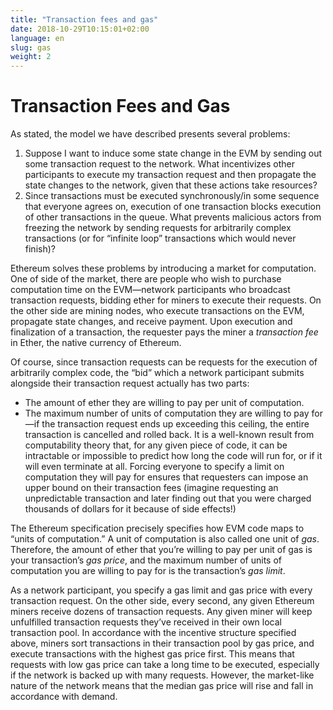 ```yaml
---
title: "Transaction fees and gas"
date: 2018-10-29T10:15:01+02:00
language: en
slug: gas
weight: 2
---
```


# Transaction Fees and Gas

As stated, the model we have described presents several problems:


1. Suppose I want to induce some state change in the EVM by sending out some transaction request to the network. What incentivizes other participants to execute my transaction request and then propagate the state changes to the network, given that these actions take resources? 
2. Since transactions must be executed synchronously/in some sequence that everyone agrees on, execution of one transaction blocks execution of other transactions in the queue. What prevents malicious actors from freezing the network by sending requests for arbitrarily complex transactions (or for “infinite loop” transactions which would never finish)?

Ethereum solves these problems by introducing a market for computation. One of side of the market, there are people who wish to purchase computation time on the EVM—network participants who broadcast transaction requests, bidding ether for miners to execute their requests. On the other side are mining nodes, who execute transactions on the EVM, propagate state changes, and receive payment. Upon execution and finalization of a transaction, the requester pays the miner a *transaction fee* in Ether, the native currency of Ethereum. 

Of course, since transaction requests can be requests for the execution of arbitrarily complex code, the “bid” which a network participant submits alongside their transaction request actually has two parts:

- The amount of ether they are willing to pay per unit of computation. 
- The maximum number of units of computation they are willing to pay for—if the transaction request ends up exceeding this ceiling, the entire transaction is cancelled and rolled back. It is a well-known result from computability theory that, for any given piece of code, it can be intractable or impossible to predict how long the code will run for, or if it will even terminate at all. Forcing everyone to specify a limit on computation they will pay for ensures that requesters can impose an upper bound on their transaction fees (imagine requesting an unpredictable transaction and later finding out that you were charged thousands of dollars for it because of side effects!)

The Ethereum specification precisely specifies how EVM code maps to “units of computation.” A unit of computation is also called one unit of *gas*. Therefore, the amount of ether that you’re willing to pay per unit of gas is your transaction’s *gas price*, and the maximum number of units of computation you are willing to pay for is the transaction’s *gas limit*.

As a network participant, you specify a gas limit and gas price with every transaction request. On the other side, every second, any given Ethereum miners receive dozens of transaction requests. Any given miner will keep unfulfilled transaction requests they’ve received in their own local transaction pool. In accordance with the incentive structure specified above, miners sort transactions in their transaction pool by gas price, and execute transactions with the highest gas price first. This means that requests with low gas price can take a long time to be executed, especially if the network is backed up with many requests. However, the market-like nature of the network means that the median gas price will rise and fall in accordance with demand.